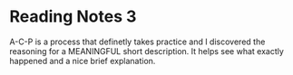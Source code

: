 # Reading Notes 3

A-C-P is a process that definetly takes practice and I discovered the reasoning for a MEANINGFUL short description. It helps see what exactly happened and a nice brief explanation.

